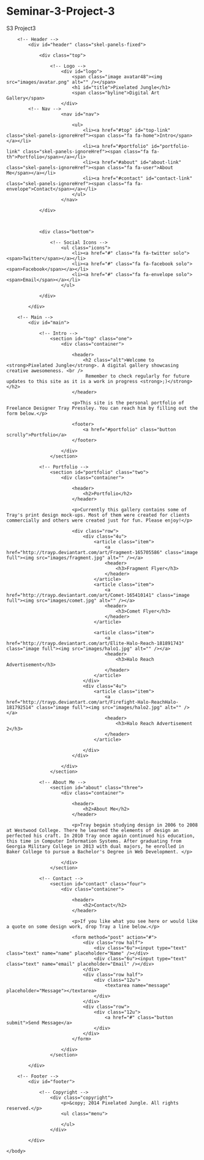 Seminar-3-Project-3
===================

S3 Project3
<!DOCTYPE HTML5>

<html>
	<head>
		<title>Pixelated Jungle</title>
		<meta http-equiv="content-type" content="text/html; charset=utf-8" />
		<meta name="description" content="portfolio, design" />
		<meta name="keywords" content="portfolio, design" />
		<link href="http://fonts.googleapis.com/css?family=Source+Sans+Pro:200,300,400,600" rel="stylesheet" type="text/css" />
		<!--[if lte IE 8]><script src="js/html5shiv.js"></script><![endif]-->
		<script src="js/jquery.min.js"></script>
		<script src="js/skel.min.js"></script>
		<script src="js/skel-panels.min.js"></script>
		<script src="js/init.js"></script>
		<noscript>
			<link rel="stylesheet" href="css/skel-noscript.css" />
			<link rel="stylesheet" href="css/style.css" />
			<link rel="stylesheet" href="css/style-wide.css" />
		</noscript>
		<!--[if lte IE 9]><link rel="stylesheet" href="css/ie9.css" /><![endif]-->
		<!--[if lte IE 8]><link rel="stylesheet" href="css/ie8.css" /><![endif]-->
	</head>
	<body>

		<!-- Header -->
			<div id="header" class="skel-panels-fixed">

				<div class="top">

					<!-- Logo -->
						<div id="logo">
							<span class="image avatar48"><img src="images/avatar.png" alt="" /></span>
							<h1 id="title">Pixelated Jungle</h1>
							<span class="byline">Digital Art Gallery</span>
						</div>
			<!-- Nav -->
						<nav id="nav">
				
							<ul>
								<li><a href="#top" id="top-link" class="skel-panels-ignoreHref"><span class="fa fa-home">Intro</span></a></li>
								<li><a href="#portfolio" id="portfolio-link" class="skel-panels-ignoreHref"><span class="fa fa-th">Portfolio</span></a></li>
								<li><a href="#about" id="about-link" class="skel-panels-ignoreHref"><span class="fa fa-user">About Me</span></a></li>
								<li><a href="#contact" id="contact-link" class="skel-panels-ignoreHref"><span class="fa fa-envelope">Contact</span></a></li>
							</ul>
						</nav>
						
				</div>

		
				
				<div class="bottom">

					<!-- Social Icons -->
						<ul class="icons">
							<li><a href="#" class="fa fa-twitter solo"><span>Twitter</span></a></li>
							<li><a href="#" class="fa fa-facebook solo"><span>Facebook</span></a></li>
							<li><a href="#" class="fa fa-envelope solo"><span>Email</span></a></li>
						</ul>
				
				</div>
			
			</div>

		<!-- Main -->
			<div id="main">
			
				<!-- Intro -->
					<section id="top" class="one">
						<div class="container">

							<header>
								<h2 class="alt">Welcome to <strong>Pixelated Jungle</strong>. A digital gallery showcasing creative awesomeness. <br />
								 Remember to check regularly for future updates to this site as it is a work in progress <strong>;)</strong></h2>
							</header>
							
							<p>This site is the personal portfolio of Freelance Designer Tray Pressley. You can reach him by filling out the form below.</p>

							<footer>
								<a href="#portfolio" class="button scrolly">Portfolio</a>
							</footer>

						</div>
					</section>
					
				<!-- Portfolio -->
					<section id="portfolio" class="two">
						<div class="container">
					
							<header>
								<h2>Portfolio</h2>
							</header>
							
							<p>Currently this gallery contains some of Tray's print design mock-ups. Most of them were created for clients commercially and others were created just for fun. Please enjoy!</p>
						
							<div class="row">
								<div class="4u">
									<article class="item">
										<a href="http://trayp.deviantart.com/art/Fragment-165705586" class="image full"><img src="images/fragment.jpg" alt="" /></a>
										<header>
											<h3>Fragment Flyer</h3>
										</header>
									</article>
									<article class="item">
										<a href="http://trayp.deviantart.com/art/Comet-165410141" class="image full"><img src="images/comet.jpg" alt="" /></a>
										<header>
											<h3>Comet Flyer</h3>
										</header>
									</article>

									<article class="item">
										<a href="http://trayp.deviantart.com/art/Elite-Halo-Reach-181891743" class="image full"><img src="images/halo1.jpg" alt="" /></a>
										<header>
											<h3>Halo Reach Advertisement</h3>
										</header>
									</article>
								</div>
								<div class="4u">
									<article class="item">
										<a href="http://trayp.deviantart.com/art/Firefight-Halo-ReachHalo-181792514" class="image full"><img src="images/halo2.jpg" alt="" /></a>
										<header>
											<h3>Halo Reach Advertisement 2</h3>
										</header>
									</article>
								
								</div>
							</div>

						</div>
					</section>

				<!-- About Me -->
					<section id="about" class="three">
						<div class="container">

							<header>
								<h2>About Me</h2>
							</header>
							
							<p>Tray begain studying design in 2006 to 2008 at Westwood College. There he learned the elements of design an perfected his craft. In 2010 Tray once again continued his education, this time in Computer Information Systems. After graduating from Georgia Military College in 2013 with dual majors, he enrolled in Baker College to pursue a Bachelor's Degree in Web Development. </p>

						</div>
					</section>
			
				<!-- Contact -->
					<section id="contact" class="four">
						<div class="container">

							<header>
								<h2>Contact</h2>
							</header>

							<p>If you like what you see here or would like a quote on some design work, drop Tray a line below.</p>
							
							<form method="post" action="#">
								<div class="row half">
									<div class="6u"><input type="text" class="text" name="name" placeholder="Name" /></div>
									<div class="6u"><input type="text" class="text" name="email" placeholder="Email" /></div>
								</div>
								<div class="row half">
									<div class="12u">
										<textarea name="message" placeholder="Message"></textarea>
									</div>
								</div>
								<div class="row">
									<div class="12u">
										<a href="#" class="button submit">Send Message</a>
									</div>
								</div>
							</form>

						</div>
					</section>
			
			</div>

		<!-- Footer -->
			<div id="footer">
				
				<!-- Copyright -->
					<div class="copyright">
						<p>&copy; 2014 Pixelated Jungle. All rights reserved.</p>
						<ul class="menu">
							
						</ul>
					</div>
				
			</div>

	</body>
</html>
